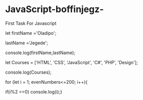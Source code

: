 # JavaScript-boffinjegz-
First Task For Javascript



let firstName ='Oladipo';

lastName ='Jegede';

console.log(firstName,lastName);


let Courses = ['HTML', 'CSS', 'JavaScript', 'C#', 'PHP', 'Design'];

console.log(Courses);



for (let i = 1; evenNumbers<=200; i++){

if(i%2 ==0) console.log(i);}
